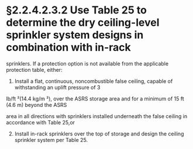 # §2.2.4.2.3.2 Use Table 25 to determine the dry ceiling-level sprinkler system designs in combination with in-rack



sprinklers. If a protection option is not available from the applicable protection table, either:

1. Install a flat, continuous, noncombustible false ceiling, capable of withstanding an uplift pressure of 3

lb/ft ²(14.4 kg/m ²), over the ASRS storage area and for a minimum of 15 ft (4.6 m) beyond the ASRS

area in all directions with sprinklers installed underneath the false ceiling in accordance with Table 25,or

2. Install in-rack sprinklers over the top of storage and design the ceiling sprinkler system per Table 25.